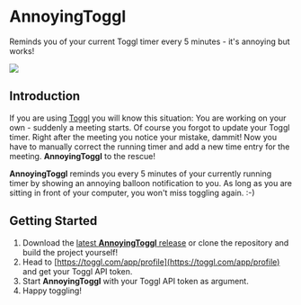 # AnnoyingToggl

Reminds you of your current Toggl timer every 5 minutes - it's annoying but works!

![](AnnoyingToggl/Resources/time.ico)

## Introduction

If you are using [Toggl](https://toggl.com/) you will know this situation:
You are working on your own - suddenly a meeting starts. Of course you forgot to update your Toggl timer.
Right after the meeting you notice your mistake, dammit! Now you have to manually correct the running timer and add a new time entry for the meeting. **AnnoyingToggl** to the rescue!

**AnnoyingToggl** reminds you every 5 minutes of your currently running timer by showing an annoying balloon notification to you. As long as you are sitting in front of your computer, you won't miss toggling again. :-)

## Getting Started

1. Download the [latest **AnnoyingToggl** release](https://github.com/selmaohneh/AnnoyingToggl/releases) or clone the repository and build the project yourself!
2. Head to [https://toggl.com/app/profile](https://toggl.com/app/profile) and get your Toggl API token.
3. Start **AnnoyingToggl** with your Toggl API token as argument.
4. Happy toggling!
